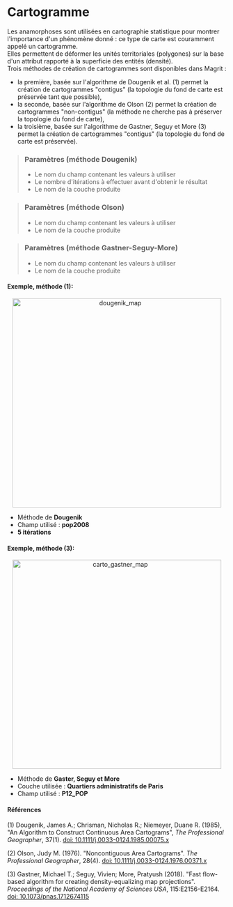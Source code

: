 # Cartogramme

Les anamorphoses sont utilisées en cartographie statistique pour montrer l'importance d'un phénomène donné : ce type de carte est couramment appelé un cartogramme.  
Elles permettent de déformer les unités territoriales (polygones) sur la base d'un attribut rapporté à la superficie des entités (densité).  
Trois méthodes de création de cartogrammes sont disponibles dans Magrit :
  - la première, basée sur l'algorithme de Dougenik et al. (1) permet la création de cartogrammes "contigus" (la topologie du fond de carte est préservée tant que possible),
  - la seconde, basée sur l'algorithme de Olson (2) permet la création de cartogrammes "non-contigus" (la méthode ne cherche pas à préserver la topologie du fond de carte),
  - la troisième, basée sur l'algorithme de Gastner, Seguy et More (3) permet la création de cartogrammes "contigus" (la topologie du fond de carte est préservée).


> ### Paramètres (méthode Dougenik)
> * Le nom du champ contenant les valeurs à utiliser
> * Le nombre d'itérations à effectuer avant d'obtenir le résultat
> * Le nom de la couche produite


> ### Paramètres (méthode Olson)
> * Le nom du champ contenant les valeurs à utiliser
> * Le nom de la couche produite


> ### Paramètres (méthode Gastner-Seguy-More)
> * Le nom du champ contenant les valeurs à utiliser
> * Le nom de la couche produite

#### Exemple, méthode (1):

<p style="text-align: center;">
<img src="img/dougenik.png" alt="dougenik_map" style="width: 480px;"/>
</p>

- Méthode de **Dougenik**
- Champ utilisé : **pop2008**
- **5 itérations**


#### Exemple, méthode (3):

<p style="text-align: center;">
<img src="img/carto_gastner.png" alt="carto_gastner_map" style="width: 480px;"/>
</p>

- Méthode de **Gaster, Seguy et More**
- Couche utilisée : **Quartiers administratifs de Paris**
- Champ utilisé : **P12_POP**


#### Références

(1) Dougenik, James A.; Chrisman, Nicholas R.; Niemeyer, Duane R. (1985), "An Algorithm to Construct Continuous Area Cartograms", *The Professional Geographer*, 37(1). [doi: 10.1111/j.0033-0124.1985.00075.x](https://doi.org/10.1111/j.0033-0124.1985.00075.x)

(2) Olson, Judy M. (1976). "Noncontiguous Area Cartograms". *The Professional Geographer*, 28(4). [doi: 10.1111/j.0033-0124.1976.00371.x](https://doi.org/10.1111/j.0033-0124.1976.00371.x)

(3) Gastner, Michael T.; Seguy, Vivien; More, Pratyush (2018). "Fast flow-based algorithm for creating density-equalizing map projections". *Proceedings of the National Academy of Sciences USA*, 115:E2156-E2164. [doi: 10.1073/pnas.1712674115](https://doi.org/10.1073/pnas.1712674115)
